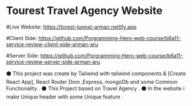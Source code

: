 # Tourest Travel Agency Website

#Live Website: https://torest-tunnel-arman.netlify.app

#Client Side: https://github.com/Porgramming-Hero-web-course/b6a11-service-review-client-side-arman-aru

#Server Side: https://github.com/Porgramming-Hero-web-course/b6a11-service-review-server-side-arman-aru

⚫ This project was create by Tailwind with tailwind components & [Create React App], React Router Dom ,Express, mongoDb and some Common Functionality .
⚫ This Project based on Travel Agency .
⚫ In the website i make Unique header with some Unique feature .
